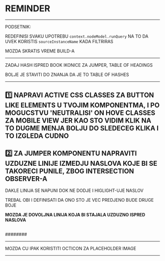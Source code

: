 # REMINDER

***

PODSETNIK:

REDEFINISI SVAKU UPOTREBU `context.nodeModel.runQuery` NA TO DA UVEK KORISTIS `sourceInstanceName` KADA FILTRIRAS

MOZDA SKRATIS VREME BUILD-A

***

ZADAJ HASH ISPRED BOOK IKONICE ZA JUMPER, TABLE OF HEADINGS

BOLJE JE STAVITI DO ZNANJA DA JE TO TABLE OF HASHES

***

## :one: NAPRAVI ACTIVE CSS CLASSES ZA BUTTON LIKE ELEMENTS U TVOJIM KOMPONENTMA, I PO MOGUCSTVU 'NEUTRALISI' ON HOVE CLASSES ZA MOBILE VIEW JER KAO STO VIDIM KLIK NA TO DUGME MENJA BOLJU DO SLEDECEG KLIKA I TO IZGLEDA CUDNO

## :two: ZA JUMPER KOMPONENTU NAPRAVITI UZDUZNE LINIJE IZMEDJU NASLOVA KOJE BI SE TAKORECI PUNILE, ZBOG INTERSECTION OBSERVER-A

DAKLE LINIJA SE NAPUNI DOK NE DODJE I HIGLIGHT-UJE NASLOV

TREBAL OBI I DEFINISATI DA ONO STO JE VEC PREDJENO BUDE DRUGE BOJE

**MOZDA JE DOVOLJNA LINIJA KOJA BI STAJALA UZDUZNO ISPRED NASLOVA**


## 

########

***

MOZDA CU IPAK KORISTITI OCTICON ZA PLACEHOLDER IMAGE

***
